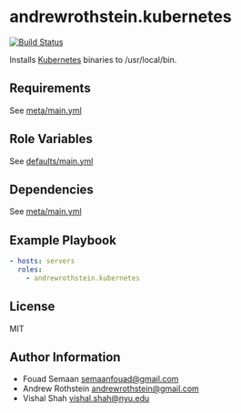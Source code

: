 andrewrothstein.kubernetes
==========================
[![Build Status](https://travis-ci.org/andrewrothstein/ansible-kubernetes.svg?branch=master)](https://travis-ci.org/andrewrothstein/ansible-kubernetes)

Installs [Kubernetes](http://kubernetes.io/docs/getting-started-guides/binary_release/#prebuilt-binary-release)  binaries to /usr/local/bin.

Requirements
------------

See [meta/main.yml](meta/main.yml)

Role Variables
--------------

See [defaults/main.yml](defaults/main.yml)

Dependencies
------------

See [meta/main.yml](meta/main.yml)

Example Playbook
----------------

```yml
- hosts: servers
  roles:
	- andrewrothstein.kubernetes
```

License
-------

MIT

Author Information
------------------

* Fouad Semaan <semaanfouad@gmail.com>
* Andrew Rothstein <andrewrothstein@gmail.com>
* Vishal Shah <vishal.shah@nyu.edu>
